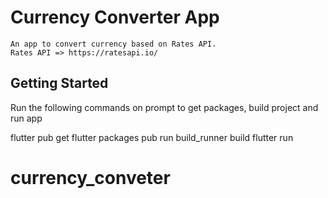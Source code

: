# Currency Converter App

    An app to convert currency based on Rates API.
    Rates API => https://ratesapi.io/
## Getting Started

Run the following commands on prompt to get packages, build project and run app

flutter pub get
flutter packages pub run build_runner build
flutter run
# currency_conveter
